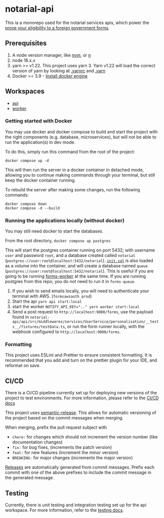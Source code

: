 # notarial-api
This ia a monorepo used for the notarial services apis, which power the [prove your eligibility to a foreign government forms](https://github.com/UKForeignOffice/prove-eligibility-foreign-government-forms).

## Prerequisites
1. A node version manager, like [nvm](https://formulae.brew.sh/formula/nvm), or [n](https://github.com/tj/n)
2. node 18.x.x
3. yarn >= v1.22. This project uses yarn 3. Yarn v1.22 will load the correct version of yarn by looking at [.yarnrc](./.yarnrc.yml) and [.yarn](./yarn)
4. Docker >= 3.9 - [Install docker engine](https://docs.docker.com/engine/install/)


## Workspaces

* [api](./api/README.md)
* [worker](./worker/README.md)

### Getting started with Docker
You may use docker and docker compose to build and start the project with the right components (e.g. database, microservices), but will not be able to run the application(s) in dev mode.

To do this, simply run this command from the root of the project:
```
docker compose up -d
```

This will then run the server in a docker container in detached mode, allowing you to continue making commands through your terminal, but still keep the docker container running.

To rebuild the server after making some changes, run the following commands:

```
docker compose down
docker compose -d --build
```

### Running the applications locally (without docker)

You may still need docker to start the databases.

From the root directory,
`docker compose up postgres`

This will start the postgres container running on port 5432; with username `user` and password `root`,
and a database created called `notarial` (`postgres://user:root@localhost:5432/notarial`).
[`init.sql`](init.sql) is also loaded as a volume into the container, and will create a database named `queue`
(`postgres://user:root@localhost:5432/notarial`). This is useful if you are going to be running [forms-worker](https://github.com/UKForeignOffice/forms-queue)
at the same time. If you are running postgres from this repo, you do not need to run it in `forms-queue`.


1. If you wish to send emails locally, you will need to authenticate your terminal with AWS. (`formsawsauth prod`)
2. Start the api `yarn api start:local`
3. start the worker `NOTIFY_API_KEY=".." yarn worker start:local`
4. Send a post request to `http://localhost:9000/forms`, use the payload found in `notarial-api/api/src/middlewares/services/UserService/personalisation/__tests__/fixtures/testData.ts`, or run the form runner locally, with the webhook configured to `http://localhost:9000/forms`. 


### Formatting
This project uses ESLint and Prettier to ensure consistent formatting. It is recommended that you add and turn on the prettier plugin for your IDE, and reformat on save.


## CI/CD
There is a CI/CD pipeline currently set up for deploying new versions of the project to test environments. For more information, please refer to the [CI/CD docs](docs/ci.md)

This project uses [semantic-release](https://github.com/semantic-release/semantic-release). This allows for automatic versioning of the project based on the commit messages when merging.

When merging, prefix the pull request subject with
- `chore:` for changes which should not increment the version number (like documentation changes)
- `fix:` for bug fixes, (increments the patch version)
- `feat:` for new features (increment the minor version)
- `BREAKING:` for major changes (increments the major version)

[Releases](https://github.com/UKForeignOffice/notarial-api/releases) are automatically generated from commit messages. Prefix each commit with one of the above prefixes to include the commit message in the generated message.


## Testing
Currently, there is unit testing and integration testing set up for the api workspace. For more information, refer to the [testing docs](./docs/testing.md).


